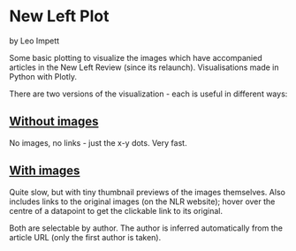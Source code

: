 # New Left Plot
by Leo Impett


Some basic plotting to visualize the images which have accompanied articles in the New Left Review (since its relaunch). Visualisations made in Python with Plotly. 

There are two versions of the visualization - each is useful in different ways:

## [Without images](points.html)
No images, no links - just the x-y dots. Very fast. 

## [With images](thumbs.html)
Quite slow, but with tiny thumbnail previews of the images themselves. Also includes links to the original images (on the NLR website); hover over the centre of a datapoint to get the clickable link to its original. 

Both are selectable by author. The author is inferred automatically from the article URL (only the first author is taken). 

